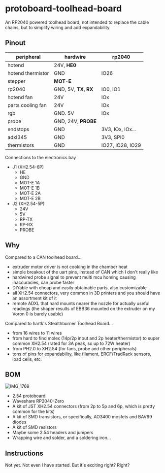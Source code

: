 # protoboard-toolhead-board
An RP2040 powered toolhead board, not intended to replace the cable chains, but to simplify wiring and add expandability

## Pinout

| peripheral | hardwire | rp2040 |
| --- | --- | --- |
| hotend | 24V, **HE0** | |
| hotend thermistor | GND | IO26 |
| stepper | **MOT-E** | |
| rp2040 | GND, 5V, **TX, RX** | IO0, IO1 |
| hotend fan | 24V | IOx |
| parts cooling fan | 24V | IOx |
| rgb | GND. 5V | IOx |
| probe | GND, 24V, **PROBE** | |
| endstops | GND | 3V3, IOx, IOx... |
| adxl345 | GND | 3V3, SPI0 |
| thermistors | GND | IO27, IO28, IO29 |

Connections to the electronics bay
- J1 (XH2.54-6P)
  - HE
  - GND
  - MOT-E 1A
  - MOT-E 1B
  - MOT-E 2A
  - MOT-E 2B
- J2 (XH2.54-5P)
  - 24V
  - 5V
  - RP-TX
  - RP-RX
  - PROBE
 
## Why

Compared to a CAN toolhead board...
- extruder motor driver is not cooking in the chamber heat
- simple breakout of the uart pins, instead of CAN which I don't really like
- hardwired probe signal to prevent multi mcu homing causing inaccuracies, can probe faster
- DIYable with cheap and easily obtainable parts, also customizable
- all XH2.54 connectors, very common in 3D printers and you should have an assortment kit of it
- remote ADXL that hard mounts nearer the nozzle for actually useful readings (the shaper results of EBB36 mounted on the extruder on my Voron 0 is barely usable)

Compared to hartk's Stealthburner Toolhead Board...
- from 16 wires to 11 wires
- from hard to find molex (14p/2p input and 2p heater/thermistor) to super common XH2.54 (rated for 3A peak, so up to 72W heater)
- from PH2.0 to XH2.54 (for fans, probe and other peripherals)
- tons of pins for expandability, like filament, ERCF/TradRack sensors, load cells, etc.


## BOM
![IMG_1769](https://github.com/jrymk/protoboard-toolhead-board/assets/39593345/c42bd70b-a8af-4665-95f9-85ee6975bfc9)

- 2.54 protoboard
- Waveshare RP2040-Zero
- A kit of JST XH2.54 connectors (from 2p to 5p and 6p, which is pretty common for the kits)
- A kit of SMD transistors, or specifically, AO3400 mosfets and BAV99 diodes
- A kit of SMD resistors
- Maybe some 2.54 headers and jumpers
- Wrapping wire and solder, and a soldering iron...

## Instructions
Not yet. Not even I have started. But it's exciting right? Right?
